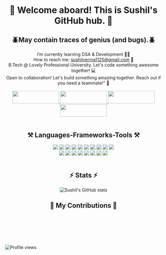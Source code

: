 <h1 align="center">👋 Welcome aboard! This is Sushil's GitHub hub. 🚀 </h1> 

<h2 align="center">🪲May contain traces of genius (and bugs).🪲<br></h2>


<div align="center">
 I’m currently learning DSA & Development 🧑‍💻<br>
How to reach me: <a href="mailto:sushilverma1125@gmail.com">sushilverma1125@gmail.com</a> 📧<br>
B.Tech @ Lovely Professional University. Let's code something awesome together! 💻 <br>
 Open to collaboration! Let's build something amazing together. Reach out if you need a teammate!" 🌱  <br>
</div>
<br>
<div align="center"> 
  <a href="https://linkedin.com/in/sushilverma1125" target="_blank">
  <img src="https://img.shields.io/badge/LinkedIn-0077B5?style=for-the-badge&logo=linkedin&logoColor=white" target="_blank" style="width: 150px; height: 40px;" >
</a>
<a href="https://www.hackerrank.com/sushilverma1125" target="_blank">
  <img src="https://img.shields.io/badge/HackerRank-2EC866?style=for-the-badge&logo=hackerrank&logoColor=white" target="_blank" style="width: 150px; height: 40px;" >
</a>
<a href="https://leetcode.com/sushilverma1125" target="_blank">
  <img src="https://img.shields.io/badge/LeetCode-FFA116?style=for-the-badge&logo=leetcode&logoColor=white" target="_blank" style="width: 150px; height: 40px;" >
</a>
<a href="https://linktr.ee/sushilverma1125" target="_blank">
  <img src="https://img.shields.io/badge/Linktree-39E09B?style=for-the-badge&logo=linktree&logoColor=white" target="_blank" style="width: 150px; height: 40px;" >
</a>

</div>
<br>
<div align="center">
  <h2 align="center">⚒️ Languages-Frameworks-Tools ⚒️</h2>
  <img src="https://skillicons.dev/icons?i=html" />
  <img src="https://skillicons.dev/icons?i=css" />
  <img src="https://skillicons.dev/icons?i=javascript" />
  <img src="https://skillicons.dev/icons?i=typescript" />
  <img src="https://skillicons.dev/icons?i=react" />
  <img src="https://skillicons.dev/icons?i=bootstrap" />
  <img src="https://skillicons.dev/icons?i=vscode" />
  <img src="https://skillicons.dev/icons?i=github" />
  <img src="https://skillicons.dev/icons?i=nodejs" />
  <img src="https://skillicons.dev/icons?i=python" />
<br>
  <img src="https://skillicons.dev/icons?i=express" />
  <img src="https://skillicons.dev/icons?i=mongodb" />
  <img src="https://skillicons.dev/icons?i=c" />
  <img src="https://skillicons.dev/icons?i=java" />
  <img src="https://skillicons.dev/icons?i=nextjs" />
  <img src="https://skillicons.dev/icons?i=mysql" />
  <img src="https://skillicons.dev/icons?i=figma" />
  <img src="https://skillicons.dev/icons?i=git" />
</div>

<br>
<div align="center"> 
 <h2 align="center">⚡ Stats ⚡</h2>
  
![Sushil's GitHub stats](https://github-readme-stats.vercel.app/api?username=sushilverma1125&show_icons=true&theme=radical)
</div>

<div align="center">
  <h2>🐍 My Contributions 🐍</h2>
  <br>
  <!--<img alt="snake eating my contributions" src="https://raw.githubusercontent.com/sushilverma1125/sushilverma1125/output/github-contribution-grid-snake.svg" /> -->


  <br/><br/><br/>
</div>
<img style="float: left;" src="https://komarev.com/ghpvc/?username=sushilverma1125&color=blue" alt="Profile views">
